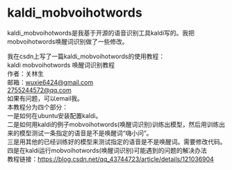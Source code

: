 # kaldi_mobvoihotwords
kaldi_mobvoihotwords是我基于开源的语音识别工具kaldi写的。我把mobvoihotwords唤醒词识别做了一些修改。  
  
我在csdn上写了一篇kaldi_mobvoihotwords的使用教程：      
kaldi mobvoihotwords 唤醒词识别教程  
作者：关林生  
邮箱：wuxie6424@gmail.com    
      2755244572@qq.com  
如果有问题，可以email我。  
本教程分为四个部分：  
一是如何在ubuntu安装配置kaldi。  
二是如何用kaldi的例子mobvoihotwords(唤醒词识别)训练出模型，然后用训练出来的模型测试一条指定的语音是不是唤醒词“嗨小问”。  
三是用其他的已经训练好的模型来测试指定的语音是不是唤醒词。需要修改代码。  
四是在kaldi运行mobvoihotwords(唤醒词识别)可能遇到的问题的解决办法  
教程链接：https://blog.csdn.net/qq_43744723/article/details/121036904  
